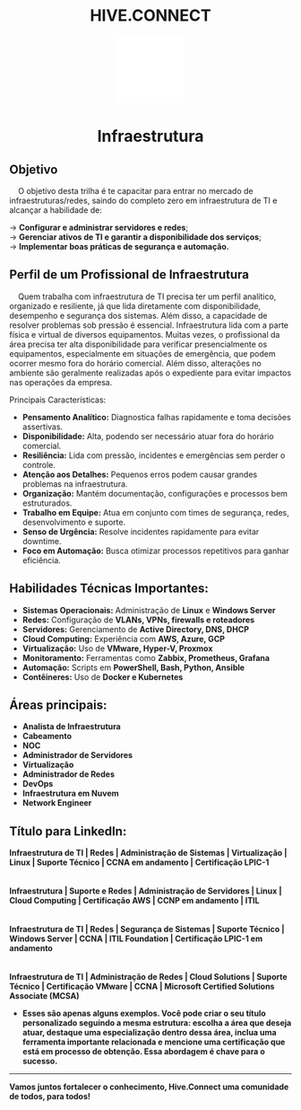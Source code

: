 <h1 align="center">HIVE.CONNECT</h1>
<div align="center">
  <img src="rede.png" alt="Git" width="120px" />
  <h1 align="center">Infraestrutura</h1>
</div>

## Objetivo
&nbsp;&nbsp;&nbsp;&nbsp;O objetivo desta trilha é te capacitar para entrar no mercado de infraestruturas/redes, saindo do completo zero em infraestrutura de TI e alcançar a habilidade de:

→ **Configurar e administrar servidores e redes**;  
→ **Gerenciar ativos de TI e garantir a disponibilidade dos serviços**;  
→ **Implementar boas práticas de segurança e automação.**  

## Perfil de um Profissional de Infraestrutura
&nbsp;&nbsp;&nbsp;&nbsp;Quem trabalha com infraestrutura de TI precisa ter um perfil analítico, organizado e resiliente, já que lida diretamente com disponibilidade, desempenho e segurança dos sistemas. Além disso, a capacidade de resolver problemas sob pressão é essencial.
Infraestrutura lida com a parte física e virtual de diversos equipamentos. Muitas vezes, o profissional da área precisa ter alta disponibilidade para verificar presencialmente os equipamentos, especialmente em situações de emergência, que podem ocorrer mesmo fora do horário comercial. Além disso, alterações no ambiente são geralmente realizadas após o expediente para evitar impactos nas operações da empresa.
  
  Principais Características:

- **Pensamento Analítico:** Diagnostica falhas rapidamente e toma decisões assertivas.  
- **Disponibilidade:** Alta, podendo ser necessário atuar fora do horário comercial.  
- **Resiliência:** Lida com pressão, incidentes e emergências sem perder o controle.  
- **Atenção aos Detalhes:** Pequenos erros podem causar grandes problemas na infraestrutura.  
- **Organização:** Mantém documentação, configurações e processos bem estruturados.  
- **Trabalho em Equipe:** Atua em conjunto com times de segurança, redes, desenvolvimento e suporte.  
- **Senso de Urgência:** Resolve incidentes rapidamente para evitar downtime.  
- **Foco em Automação:** Busca otimizar processos repetitivos para ganhar eficiência.

## Habilidades Técnicas Importantes:
- **Sistemas Operacionais:** Administração de **Linux** e **Windows Server**  
- **Redes:** Configuração de **VLANs, VPNs, firewalls e roteadores**  
- **Servidores:** Gerenciamento de **Active Directory, DNS, DHCP**  
- **Cloud Computing:** Experiência com **AWS, Azure, GCP**  
- **Virtualização:** Uso de **VMware, Hyper-V, Proxmox**  
- **Monitoramento:** Ferramentas como **Zabbix, Prometheus, Grafana**  
- **Automação:** Scripts em **PowerShell, Bash, Python, Ansible**  
- **Contêineres:** Uso de **Docker e Kubernetes**  

## Áreas principais:
- **Analista de Infraestrutura**  
- **Cabeamento**  
- **NOC**  
- **Administrador de Servidores**  
- **Virtualização**  
- **Administrador de Redes**  
- **DevOps**  
- **Infraestrutura em Nuvem**  
- **Network Engineer**

## Título para LinkedIn:

**Infraestrutura de TI | Redes | Administração de Sistemas | Virtualização | Linux | Suporte Técnico | CCNA em andamento | Certificação LPIC-1**  
<br>  
**Infraestrutura | Suporte e Redes | Administração de Servidores | Linux | Cloud Computing | Certificação AWS | CCNP em andamento | ITIL**  
<br>  
**Infraestrutura de TI | Redes | Segurança de Sistemas | Suporte Técnico | Windows Server | CCNA | ITIL Foundation | Certificação LPIC-1 em andamento**  
<br>  
**Infraestrutura de TI | Administração de Redes | Cloud Solutions | Suporte Técnico | Certificação VMware | CCNA | Microsoft Certified Solutions Associate (MCSA)**  

- **Esses são apenas alguns exemplos. Você pode criar o seu título personalizado seguindo a mesma estrutura: escolha a área que deseja atuar, destaque uma especialização dentro dessa área, inclua uma ferramenta importante relacionada e mencione uma certificação que está em processo de obtenção. Essa abordagem é chave para o sucesso.**
---
**Vamos juntos fortalecer o conhecimento, Hive.Connect uma comunidade de todos, para todos!**  
